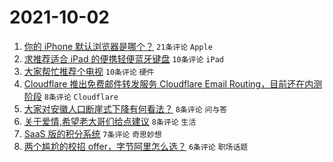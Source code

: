 # 2021-10-02

1. [你的 iPhone 默认浏览器是哪个？](https://www.v2ex.com/t/805634) `21条评论` `Apple`
1. [求推荐适合 iPad 的便携轻便蓝牙键盘](https://www.v2ex.com/t/805637) `10条评论` `iPad`
1. [大家帮忙推荐个电视](https://www.v2ex.com/t/805635) `10条评论` `硬件`
1. [Cloudflare 推出免费邮件转发服务 Cloudflare Email Routing，目前还在内测阶段](https://www.v2ex.com/t/805632) `8条评论` `Cloudflare`
1. [大家对安徽人口断崖式下降有何看法？](https://www.v2ex.com/t/805642) `8条评论` `问与答`
1. [关于爱情,希望老大哥们给点建议](https://www.v2ex.com/t/805630) `8条评论` `生活`
1. [SaaS 版的积分系统](https://www.v2ex.com/t/805633) `7条评论` `奇思妙想`
1. [两个尴尬的校招 offer，字节阿里怎么选？](https://www.v2ex.com/t/805639) `6条评论` `职场话题`
